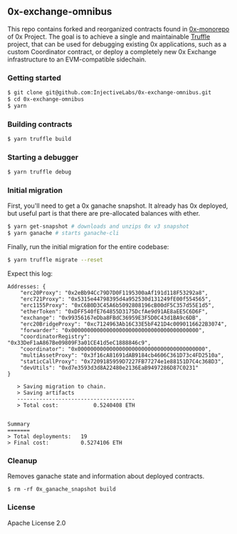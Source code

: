 ## 0x-exchange-omnibus

This repo contains forked and reorganized contracts found in [0x-monorepo](https://github.com/0xProject/0x-monorepo) of 0x Project. The goal is to achieve a single and maintainable [Truffle](https://github.com/trufflesuite/truffle) project, that can be used for debugging existing 0x applications, such as a custom Coordinator contract, or deploy a completely new 0x Exchange infrastructure to an EVM-compatible sidechain.

### Getting started

```bash
$ git clone git@github.com:InjectiveLabs/0x-exchange-omnibus.git
$ cd 0x-exchange-omnibus
$ yarn
```

### Building contracts

```bash
$ yarn truffle build
```

### Starting a debugger

```bash
$ yarn truffle debug
```

### Initial migration

First, you'll need to get a 0x ganache snapshot. It already has 0x deployed, but useful part is that there are pre-allocated balances with ether.

```bash
$ yarn get-snapshot # downloads and unzips 0x v3 snapshot
$ yarn ganache # starts ganache-cli
```

Finally, run the initial migration for the entire codebase:

```bash
$ yarn truffle migrate --reset
```

Expect this log:

```
Addresses: {
    "erc20Proxy": "0x2eBb94Cc79D7D0F1195300aAf191d118F53292a8",
    "erc721Proxy": "0x5315e44798395d4a952530d131249fE00f554565",
    "erc1155Proxy": "0xC6B0D3C45A6b5092808196cB00dF5C357d55E1d5",
    "etherToken": "0xDFF540fE764855D3175DcfAe9d91AE8aEE5C6D6F",
    "exchange": "0x99356167eDba8FBdC36959E3F5D0C43d1BA9c6DB",
    "erc20BridgeProxy": "0xc7124963Ab16C33E5bF421D4c0090116622B3074",
    "forwarder": "0x0000000000000000000000000000000000000000",
    "coordinatorRegistry": "0x33DeF1aA867Be09809F3a01CE41d5eC1888846c9",
    "coordinator": "0x0000000000000000000000000000000000000000",
    "multiAssetProxy": "0x3f16cA81691dAB9184cb4606C361D73c4FD2510a",
    "staticCallProxy": "0x7209185959D7227FB77274e1e88151D7C4c368D3",
    "devUtils": "0xd7e3593d3d8A22480e2136EaB9497286D87C0231"
}

   > Saving migration to chain.
   > Saving artifacts
   -------------------------------------
   > Total cost:           0.5240408 ETH


Summary
=======
> Total deployments:   19
> Final cost:          0.5274106 ETH
```

### Cleanup

Removes ganache state and information about deployed contracts.

```
$ rm -rf 0x_ganache_snapshot build
```

### License

Apache License 2.0
